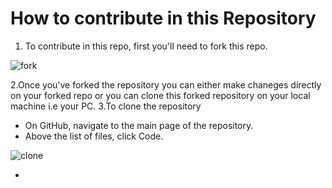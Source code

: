 # How to contribute in this Repository
1. To contribute in this repo, first you'll need to fork this repo.

![fork]()

2.Once you've forked the repository you can either make chaneges directly on your forked repo or you can clone this forked repository on your local machine i.e your PC.
3.To clone the repository
- On GitHub, navigate to the main page of the repository.
- Above the list of files, click  Code.

![clone]()

- 
